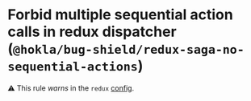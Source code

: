 # Forbid multiple sequential action calls in redux dispatcher (`@hokla/bug-shield/redux-saga-no-sequential-actions`)

⚠️ This rule _warns_ in the `redux` [config](https://github.com/hokla-org/eslint-plugin-bug-shield).

<!-- end auto-generated rule header -->
